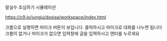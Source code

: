 말실수 조심하기 시뮬레이션

https://c9.io/jungju/dosisa/workspace/index.html

크롬으로 실행하면 마이크 버튼이 보입니다. 클릭하시고 마이크로 대화를 나누면 됩니다
크롬이 없거나 마이크가 없으면 입력창에 글을 입력하시고 엔터를 누르세요